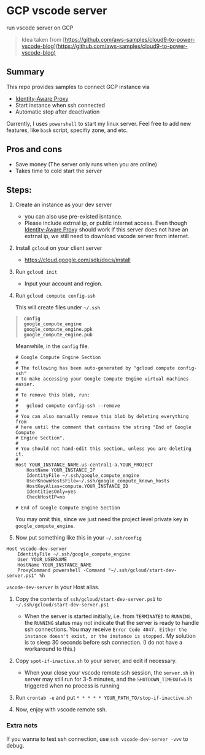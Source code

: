 # GCP vscode server

run vscode server on GCP

> Idea taken from [https://github.com/aws-samples/cloud9-to-power-vscode-blog](https://github.com/aws-samples/cloud9-to-power-vscode-blog)


## Summary

This repo provides samples to connect GCP instance via
* [Identity-Aware Proxy](https://cloud.google.com/iap)
* Start instance when ssh connected
* Automatic stop after deactivation

Currently, I uses `powershell` to start my linux server. Feel free to add new features, like `bash` script, specifiy zone, and etc.

## Pros and cons
* Save money (The server only runs when you are online)
* Takes time to cold start the server

## Steps:

1. Create an instance as your dev server
    * you can also use pre-existed isntance.
    * Please include extrnal ip, or public internet access. Even though [Identity-Aware Proxy](https://cloud.google.com/iap) should work if this server does not have an extrnal ip, we still need to download vscode server from internet.

1. Install `gcloud` on your client server
    * https://cloud.google.com/sdk/docs/install

1. Run `gcloud init`
    * Input your account and region.

1. Run `gcloud compute config-ssh`

    This will create files under `~/.ssh`

    ```
    │  config
    │  google_compute_engine
    │  google_compute_engine.ppk
    │  google_compute_engine.pub
    ```

    Meanwhile, in the `config` file.
    ```
    # Google Compute Engine Section
    #
    # The following has been auto-generated by "gcloud compute config-ssh"
    # to make accessing your Google Compute Engine virtual machines easier.
    #
    # To remove this blob, run:
    #
    #   gcloud compute config-ssh --remove
    #
    # You can also manually remove this blob by deleting everything from
    # here until the comment that contains the string "End of Google Compute
    # Engine Section".
    #
    # You should not hand-edit this section, unless you are deleting it.
    #
    Host YOUR_INSTANCE_NAME.us-central1-a.YOUR_PROJECT
        HostName YOUR_INSTANCE_IP
        IdentityFile ~/.ssh/google_compute_engine
        UserKnownHostsFile=~/.ssh/google_compute_known_hosts
        HostKeyAlias=compute.YOUR_INSTANCE_ID
        IdentitiesOnly=yes
        CheckHostIP=no

    # End of Google Compute Engine Section
    ```
    You may omit this, since we just need the project level private key in `google_compute_engine`.


1. Now put something like this in your `~/.ssh/config`
```
Host vscode-dev-server
    IdentityFile ~/.ssh/google_compute_engine
    User YOUR_USERNAME
    HostName YOUR_INSTANCE_NAME
    ProxyCommand powershell -Command "~/.ssh/gcloud/start-dev-server.ps1" %h
```
`vscode-dev-server` is your Host alias.

1. Copy the contents of `ssh/gcloud/start-dev-server.ps1` to `~/.ssh/gcloud/start-dev-server.ps1`
    * When the server is started initially, i.e. from `TERMINATED` to `RUNNING`, the `RUNNING` status may not indicate that the server is ready to handle ssh connections. You may receive `Error Code 4047. Either the instance doesn't exist, or the instance is stopped.` My solution is to sleep 30 seconds before ssh connection. (I do not have a workaround to this.)

1. Copy `spot-if-inactive.sh` to your server, and edit if necessary.
    * When your close your vscode remote ssh session, the `server.sh` in server may still run for 3-5 minutes, and the `SHUTDOWN_TIMEOUT=5` is triggered when no process is running 

1. Run `crontab -e` and put
    `* * * * * YOUR_PATH_TO/stop-if-inactive.sh`

1. Now, enjoy with vscode remote ssh.

### Extra nots
If you wanna to test ssh connection, use `ssh vscode-dev-server -vvv` to debug.
